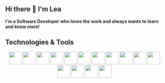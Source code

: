 ## Hi there 👋 I'm Lea
<b>I'm a Software Developer who loves the work and always wants to learn and know more!</b>
## Technologies & Tools
<p align="center">
  <img src="https://img.shields.io/badge/JavaScript-F7DF1E?style=flat&logo=javascript&logoColor=black" height="40" />
  <img src="https://img.shields.io/badge/TypeScript-3178C6?style=flat&logo=typescript&logoColor=white" height="40" />
  <img src="https://img.shields.io/badge/Python-3776AB?style=flat&logo=python&logoColor=white" height="40" />
  <img src="https://img.shields.io/badge/Java-007396?style=flat&logo=java&logoColor=white" height="40" />
  <img src="https://img.shields.io/badge/Node.js-339933?style=flat&logo=node.js&logoColor=white" height="40" />
  <img src="https://img.shields.io/badge/Next.js-000000?style=flat&logo=nextdotjs&logoColor=white" height="40" />
  <img src="https://img.shields.io/badge/HTML5-E34F26?style=flat&logo=html5&logoColor=white" height="40" />
  <img src="https://img.shields.io/badge/C-00599C?style=flat&logo=c&logoColor=white" height="40" />
  <img src="https://img.shields.io/badge/C++-00599C?style=flat&logo=c%2B%2B&logoColor=white" height="40" />
  <img src="https://img.shields.io/badge/SQL-4479A1?style=flat&logo=postgresql&logoColor=white" height="40" />
  <img src="https://img.shields.io/badge/C%23-239120?style=flat&logo=c-sharp&logoColor=white" height="40" />
  <img src="https://img.shields.io/badge/MongoDB-47A248?style=flat&logo=mongodb&logoColor=white" height="40" />
  <img src="https://img.shields.io/badge/VS_Code-007ACC?style=flat&logo=visual-studio-code&logoColor=white" height="40" />
  <img src="https://img.shields.io/badge/Visual_Studio-5C2D91?style=flat&logo=visual-studio&logoColor=white" height="40" />
  <img src="https://img.shields.io/badge/CSS3-1572B6?style=flat&logo=css3&logoColor=white" height="40" />
</p>
<!--
<img src="https://img.shields.io/badge/-JavaScript-F7DF1E?style=flat-square&logo=javascript&logoColor=black" width="40" />
<img src="https://img.shields.io/badge/-Python-3776AB?style=flat-square&logo=python&logoColor=white" width="40" />
![JS](https://github.com/devicons/devicon/blob/master/icons/javascript/javascript-original.svg)
![java](https://github.com/devicons/devicon/blob/master/icons/java/java-original-wordmark.svg)
![Node](https://github.com/devicons/devicon/blob/master/icons/nodejs/nodejs-original-wordmark.svg)
![html](https://github.com/devicons/devicon/blob/master/icons/html5/html5-original-wordmark.svg)
![C](https://github.com/devicons/devicon/blob/master/icons/c/c-original.svg)
![C++](https://github.com/devicons/devicon/blob/master/icons/cplusplus/cplusplus-original.svg)
![SQL](https://camo.githubusercontent.com/53a764c350cfa7c80ce46d3db9297add8923a36b855c9b692b0103b1e6a30e09/68747470733a2f2f75706c6f61642e77696b696d656469612e6f72672f77696b6970656469612f636f6d6d6f6e732f382f38372f53716c5f646174615f626173655f776974685f6c6f676f2e706e67)
![C#](https://github.com/devicons/devicon/blob/master/icons/csharp/csharp-original.svg)
![mongo DB](https://raw.githubusercontent.com/github/explore/80688e429a7d4ef2fca1e82350fe8e3517d3494d/topics/mongodb/mongodb.png)
![vcode](https://github.com/devicons/devicon/blob/master/icons/vscode/vscode-original.svg)
![visual studio](https://github.com/devicons/devicon/blob/master/icons/visualstudio/visualstudio-original.svg)
![CSS](https://github.com/devicons/devicon/blob/master/icons/css3/css3-original-wordmark.svg)
-->



<!--
**leasalikov/leasalikov** is a ✨ _special_ ✨ repository because its `README.md` (this file) appears on your GitHub profile.

Here are some ideas to get you started:

- 🔭 I’m currently working on ...
- 🌱 I’m currently learning ...
- 👯 I’m looking to collaborate on ...
- 🤔 I’m looking for help with ...
- 💬 Ask me about ...
- 📫 How to reach me: ...
- 😄 Pronouns: ...
- ⚡ Fun fact: ...
-->
